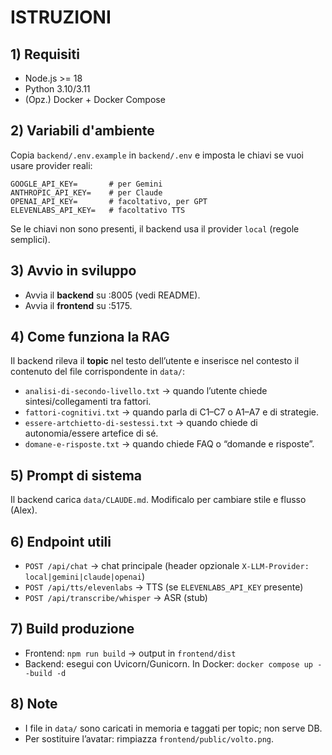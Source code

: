 # ISTRUZIONI

## 1) Requisiti
- Node.js >= 18
- Python 3.10/3.11
- (Opz.) Docker + Docker Compose

## 2) Variabili d'ambiente
Copia `backend/.env.example` in `backend/.env` e imposta le chiavi se vuoi usare provider reali:
```
GOOGLE_API_KEY=       # per Gemini
ANTHROPIC_API_KEY=    # per Claude
OPENAI_API_KEY=       # facoltativo, per GPT
ELEVENLABS_API_KEY=   # facoltativo TTS
```

Se le chiavi non sono presenti, il backend usa il provider `local` (regole semplici).

## 3) Avvio in sviluppo
- Avvia il **backend** su :8005 (vedi README).
- Avvia il **frontend** su :5175.

## 4) Come funziona la RAG
Il backend rileva il **topic** nel testo dell’utente e inserisce nel contesto il
contenuto del file corrispondente in `data/`:
- `analisi-di-secondo-livello.txt` → quando l’utente chiede sintesi/collegamenti tra fattori.
- `fattori-cognitivi.txt` → quando parla di C1–C7 o A1–A7 e di strategie.
- `essere-artchietto-di-sestessi.txt` → quando chiede di autonomia/essere artefice di sé.
- `domane-e-risposte.txt` → quando chiede FAQ o “domande e risposte”.

## 5) Prompt di sistema
Il backend carica `data/CLAUDE.md`. Modificalo per cambiare stile e flusso (Alex).

## 6) Endpoint utili
- `POST /api/chat` → chat principale (header opzionale `X-LLM-Provider: local|gemini|claude|openai`)
- `POST /api/tts/elevenlabs` → TTS (se `ELEVENLABS_API_KEY` presente)
- `POST /api/transcribe/whisper` → ASR (stub)

## 7) Build produzione
- Frontend: `npm run build` → output in `frontend/dist`
- Backend: esegui con Uvicorn/Gunicorn. In Docker: `docker compose up --build -d`

## 8) Note
- I file in `data/` sono caricati in memoria e taggati per topic; non serve DB.
- Per sostituire l’avatar: rimpiazza `frontend/public/volto.png`.
